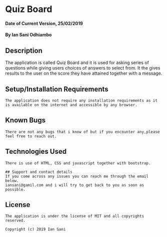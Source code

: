 # Quiz Board

#### Date of  Current Version, 25/02/2019

#### By Ian Sani Odhiambo

## Description

The application is called Quiz Board and it is used for asking series of questions while giving users choices of answers to select from. It the gives results to the user on the score they have attained together with a message.

## Setup/Installation Requirements

    The application does not require any installation requirements as it is available on the internet and accessible by any browser.

## Known Bugs
    There are not any bugs that i know of but if you encounter any,please feel free to reach out.

## Technologies Used
    There is use of HTML, CSS and javascript together with bootstrap.

    ## Support and contact details
    If you come across any issues you can reach me through the email below.
    iansani@gamil.com and i will try to get back to you as soon as possible.

## License
    The application is under the license of MIT and all copyrights reserved.

    Copyright (c) 2019 Ian Sani
